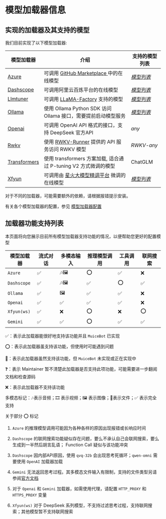 # 模型加载器信息

## 实现的加载器及其支持的模型

我们目前实现了以下模型加载器:

| 模型加载器                                                   | 介绍                                                         | 支持的模型列表                                               |
| ------------------------------------------------------------ | ------------------------------------------------------------ | ------------------------------------------------------------ |
| [Azure](https://github.com/Moemu/MuiceBot/tree/main/Muice/llm/Azure.py) | 可调用 [GitHub Marketplace ](https://github.com/marketplace/models)中的在线模型 | [*模型列表*](https://github.com/marketplace?type=models)     |
| [Dashscope](https://github.com/Moemu/MuiceBot/tree/main/Muice/llm/Dashscope.py) | 可调用阿里云百炼平台的在线模型                               | [*模型列表*](https://help.aliyun.com/zh/model-studio/getting-started/models) |
| [Llmtuner](https://github.com/Moemu/MuiceBot/tree/main/Muice/llm/Llmtuner.py) | 可调用 [LLaMA-Factory](https://github.com/hiyouga/LLaMA-Factory/tree/main) 支持的模型 | [*模型列表*](https://github.com/hiyouga/LLaMA-Factory/blob/main/README_zh.md#模型) |
| [Ollama](https://github.com/Moemu/MuiceBot/tree/main/Muice/llm/Ollama.py) | 使用 Ollama Python SDK 访问 Ollama 接口，需要提前启动模型服务 | [*模型列表*](https://ollama.com/search)                      |
| [Openai](https://github.com/Moemu/MuiceBot/tree/main/Muice/llm/Openai.py) | 可调用 OpenAI API 格式的接口，支持 DeepSeek 官方API          | *any*                                                        |
| [Rwkv](https://github.com/Moemu/MuiceBot/tree/main/Muice/llm/Rwkv.py) | 使用 [RWKV-Runner](https://github.com/josStorer/RWKV-Runner) 提供的 API 服务访问 RWKV 模型 | *RWKV-any*                                                   |
| [Transformers](https://github.com/Moemu/MuiceBot/tree/main/Muice/llm/Transformers.py) | 使用 transformers 方案加载, 适合通过 P-tuning V2 方式微调的模型 | ChatGLM                                                      |
| [Xfyun](https://github.com/Moemu/MuiceBot/tree/main/Muice/llm/Xfyun.py) | 可调用由 [星火大模型精调平台](https://training.xfyun.cn/) 微调的在线模型 | [*模型列表*](https://training.xfyun.cn/modelSquare)          |

对于不同的加载器，可能需要额外的依赖，请根据报错提示安装。

有关各个模型加载器的配置，参见 [模型加载器配置](/model/configuration.md)

## 加载器功能支持列表

本页面将向您展示目前所有模型加载器支持功能的情况，以便帮助您更好的配置模型

| 模型加载器  | 流式对话 | 多模态输入 | 推理模型调用 | 工具调用 | 联网搜索 |
| ----------- | -------- | -------- | ------------ | -------------------- | -------------------- |
| `Azure`     | ✅        | 🎶🖼️   | ⭕            | ✅                    | ❌                    |
| `Dashscope` | ✅        | 🎶🖼️ | ✅            | ⭕                    | ✅                    |
| `Ollama`    | ✅        | 🖼️     | ✅            | ✅                    | ❌                    |
| `Openai`    | ✅        | ✅        | ✅            | ✅                    | ❌                    |
| `Xfyun(ws)` | ✅        | ❌        | ⭕            | ❌                    | ⭕                    |
| `Gemini`    | ✅        | ✅        | ⭕            | ✅                    | ✅                    |

✅：表示此加载器能很好地支持该功能并且 `MuiceBot` 已实现

⭕：表示此加载器虽支持该功能，但使用时可能遇到问题

🚧：表示此加载器虽然支持该功能，但 `MuiceBot` 未实现或正在实现中

❓：表示 Maintainer 暂不清楚此加载器是否支持此项功能，可能需要进一步翻阅文档和检查源码

❌：表示此加载器不支持该功能

多模态标记：🎶表示音频；🎞️ 表示视频；🖼️ 表示图像；📄表示文件；✅ 表示完全支持


关于部分 ⭕ 标记

1. `Azure` 的推理模型调用可能因为各种各样的原因出现报错或长响应时间

2. `Dashscope` 的联网搜索功能疑似存在问题，要么不承认自己会联网搜索，要么生成到一半然后胡言乱语； Function Call 疑似与该功能冲突

3. `Dashscope` 因内部API原因，使用 `qvq-32b` 会出现思考死循环；`qwen-omni` 需要使用 `OpenAI` 加载器加载

4. `Gemini` 无法返回思考过程。其多模态文件输入有限制，支持的文件类型另请参阅[官方文档](https://ai.google.dev/gemini-api/docs/document-processing?hl=zh-cn&lang=python)

5. 对于 `Openai` 和 `Gemini` 加载器，如需使用代理，请配置 `HTTP_PROXY` 和 `HTTPS_PROXY` 变量

6. `Xfyun(ws)` 对于 DeepSeek 系列模型，不支持过滤思考过程，支持联网搜索；其他模型暂不支持联网搜索